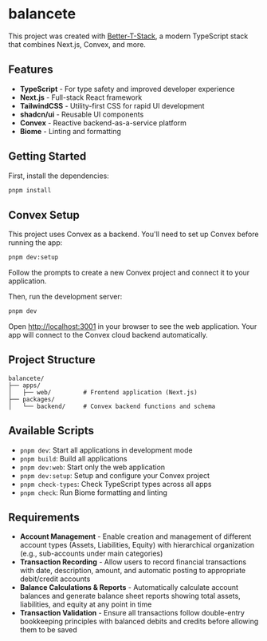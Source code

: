 # balancete

This project was created with [Better-T-Stack](https://github.com/AmanVarshney01/create-better-t-stack), a modern TypeScript stack that combines Next.js, Convex, and more.

## Features

- **TypeScript** - For type safety and improved developer experience
- **Next.js** - Full-stack React framework
- **TailwindCSS** - Utility-first CSS for rapid UI development
- **shadcn/ui** - Reusable UI components
- **Convex** - Reactive backend-as-a-service platform
- **Biome** - Linting and formatting

## Getting Started

First, install the dependencies:

```bash
pnpm install
```

## Convex Setup

This project uses Convex as a backend. You'll need to set up Convex before running the app:

```bash
pnpm dev:setup
```

Follow the prompts to create a new Convex project and connect it to your application.

Then, run the development server:

```bash
pnpm dev
```

Open [http://localhost:3001](http://localhost:3001) in your browser to see the web application.
Your app will connect to the Convex cloud backend automatically.

## Project Structure

```
balancete/
├── apps/
│   ├── web/         # Frontend application (Next.js)
├── packages/
│   └── backend/     # Convex backend functions and schema
```

## Available Scripts

- `pnpm dev`: Start all applications in development mode
- `pnpm build`: Build all applications
- `pnpm dev:web`: Start only the web application
- `pnpm dev:setup`: Setup and configure your Convex project
- `pnpm check-types`: Check TypeScript types across all apps
- `pnpm check`: Run Biome formatting and linting

## Requirements

- **Account Management** - Enable creation and management of different account types (Assets, Liabilities, Equity) with hierarchical organization (e.g., sub-accounts under main categories)
- **Transaction Recording** - Allow users to record financial transactions with date, description, amount, and automatic posting to appropriate debit/credit accounts
- **Balance Calculations & Reports** - Automatically calculate account balances and generate balance sheet reports showing total assets, liabilities, and equity at any point in time
- **Transaction Validation** - Ensure all transactions follow double-entry bookkeeping principles with balanced debits and credits before allowing them to be saved
